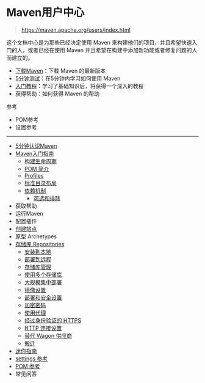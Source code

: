 # Maven用户中心

> https://maven.apache.org/users/index.html

这个文档中心是为那些已经决定使用 Maven 来构建他们的项目，并且希望快速入门的人，或者已经在使用 Maven 并且希望在构建中添加新功能或者修复问题的人而建立的。

* [下载Maven](https://maven.apache.org/install.html)：下载 Maven 的最新版本
* [5分钟测试](基础工具/项目管理工具/maven/官网翻译/Maven-Users-Centre/Maven-in-5-Minutes.md)：在5分钟内学习如何使用 Maven
* [入门教程](基础工具/项目管理工具/maven/官网翻译/Maven-Users-Centre/Maven-Getting-Started-Guide/)：学习了基础知识后，将获得一个深入的教程
* 获得帮助：如何获得 Maven 的帮助

参考

* POM参考
* 设置参考

***

* [5分钟认识Maven](基础工具/项目管理工具/maven/官网翻译/Maven-Users-Centre/Maven-in-5-Minutes.md)
* [Maven入门指南](基础工具/项目管理工具/maven/官网翻译/Maven-Users-Centre/Maven-Getting-Started-Guide/)
  * [构建生命周期](基础工具/项目管理工具/maven/官网翻译/Maven-Users-Centre/Maven-Getting-Started-Guide/introduction-to-the-lifecycle.md)
  * [POM 简介](基础工具/项目管理工具/maven/官网翻译/Maven-Users-Centre/Maven-Getting-Started-Guide/introduction-to-the-pom.md)
  * [Profiles](基础工具/项目管理工具/maven/官网翻译/Maven-Users-Centre/Maven-Getting-Started-Guide/introduction-to-profiles.md)
  * [标准目录布局](基础工具/项目管理工具/maven/官网翻译/Maven-Users-Centre/Maven-Getting-Started-Guide/introduction-to-the-standard-directory-layout.md)
  * [依赖机制](基础工具/项目管理工具/maven/官网翻译/Maven-Users-Centre/Maven-Getting-Started-Guide/introduction-to-dependency-mechanism.md)
    * [可选和排除](基础工具/项目管理工具/maven/官网翻译/Maven-Users-Centre/Maven-Getting-Started-Guide/introduction-to-optional-and-excludes-dependencies.md)
* 获取帮助
* 运行Maven
* 配置插件
* [创建站点](基础工具/项目管理工具/maven/官网翻译/Maven-Users-Centre/guide-site/)
* 原型 Archetypes
* [存储库 Repositories](基础工具/项目管理工具/maven/官网翻译/Maven-Users-Centre/repositories/)
  - [安装到本地](基础工具/项目管理工具/maven/官网翻译/Maven-Users-Centre/repositories/guide-3rd-party-jars-local.md)
  - [部署到远程](基础工具/项目管理工具/maven/官网翻译/Maven-Users-Centre/repositories/guide-3rd-party-jars-remote.md)
  - [存储库管理](基础工具/项目管理工具/maven/官网翻译/Maven-Users-Centre/repositories/repository-management.md)
  - [使用多个存储库](基础工具/项目管理工具/maven/官网翻译/Maven-Users-Centre/repositories/guide-multiple-repositories.md)
  - [大规模集中部署](基础工具/项目管理工具/maven/官网翻译/Maven-Users-Centre/repositories/guide-large-scale-centralized-deployments.md)
  - [镜像设置](基础工具/项目管理工具/maven/官网翻译/Maven-Users-Centre/repositories/guide-mirror-settings.md)
  - [部署和安全设置](https://maven.apache.org/guides/mini/guide-deployment-security-settings.html "部署和安全设置")
  - [加密密码](基础工具/项目管理工具/maven/官网翻译/Maven-Users-Centre/repositories/guide-encryption.md)
  - [使用代理](基础工具/项目管理工具/maven/官网翻译/Maven-Users-Centre/repositories/guide-proxies.md)
  - [经过身份验证的 HTTPS](https://maven.apache.org/guides/mini/guide-repository-ssl.html "经过身份验证的 HTTPS")
  - [HTTP 连接设置](https://maven.apache.org/guides/mini/guide-http-settings.html "HTTP 连接设置")
  - [替代 Wagon 供应商](https://maven.apache.org/guides/mini/guide-wagon-providers.html "替代货车供应商")
  - [搬迁](https://maven.apache.org/guides/mini/guide-relocation.html "搬迁")
* [迷你指南](基础工具/项目管理工具/maven/官网翻译/Maven-Users-Centre/Guides/)
* [settings 参考](基础工具/项目管理工具/maven/官网翻译/Maven-Users-Centre/settings.md)
* [POM 参考](基础工具/项目管理工具/maven/官网翻译/Maven-Users-Centre/POM.md)
* 常见问答
